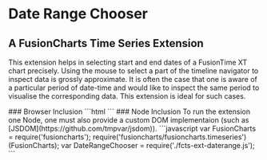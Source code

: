 # Date Range Chooser
## A FusionCharts Time Series Extension
This extension helps in selecting start and end dates of a FusionTime XT chart precisely. Using the mouse to select a part of the timeline navigator to inspect data is grossly approximate. It is often the case that one is aware of a particular period of date-time and would like to inspect the same period to visualise the corresponding data. This extension is ideal for such cases.
<script src='https://www.fusioncharts.com/startup-bridge/assets/fusioncharts.js' charset='utf-8'></script>
<script src='https://www.fusioncharts.com/startup-bridge/assets/fusioncharts.timeseries.js' charset='utf-8'></script>
<script src='../dist/date-range-chooser.js' charset='utf-8'></script>
<div id='chart-container'></div>
<script src='../main.js'></script>
### Browser Inclusion
```html
<script src='fusioncharts.js' charset='utf-8'></script>
<script src='fusioncharts.timeseries.js' charset='utf-8'></script>
<script src='date-range-chooser.js' charset='utf-8'></script>
```
### Node Inclusion
To run the extension one Node, one must also provide a custom DOM implementaion (such as [JSDOM](https://github.com/tmpvar/jsdom)).
```javascript
var FusionCharts = require('fusioncharts');
require('fusioncharts/fusioncharts.timeseries')(FusionCharts);
var DateRangeChooser = require('./fcts-ext-daterange.js');
```
